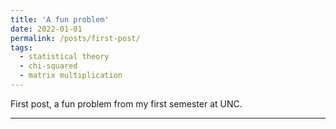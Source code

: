 ```yaml
---
title: 'A fun problem'
date: 2022-01-01
permalink: /posts/first-post/
tags:
  - statistical theory
  - chi-squared
  - matrix multiplication
---
```


First post, a fun problem from my first semester at UNC.

------
